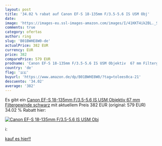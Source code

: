 ```yaml
---
layout: post
title: '34.02 % rabat auf Canon EF-S 18-135mm F/3.5-5.6 IS USM Obj'
date: 
image: 'https://images-eu.ssl-images-amazon.com/images/I/41KKT4ik2BL._SL200_.jpg'
comments: true
category: ofertas
author: ring
slug: 'B01BWHE8W0-de'
actualPrice: 382 EUR
currency: EUR
price: 382
comparePrice: 579 EUR
prodname: 'Canon EF-S 18-135mm F/3.5-5.6 IS USM Objektiv  67 mm Filtergewinde  schwarz'
country: 'de'
flag: '🇩🇪'
buyurl: 'https://www.amazon.de/dp/B01BWHE8W0/?tag=tolees0ca-21'
descuento: '34.02'
average: '382'
---
```


Es gibt ein [Canon EF-S 18-135mm F/3.5-5.6 IS USM Objektiv  67 mm Filtergewinde  schwarz](https://www.amazon.de/dp/B01BWHE8W0/?tag=tolees0ca-21) mit aktuellem Preis 382 EUR (original: 579 EUR) 34.02 % Rabatt hier:

[![Canon EF-S 18-135mm F/3.5-5.6 IS USM Obj](https://images-eu.ssl-images-amazon.com/images/I/41KKT4ik2BL._SL200_.jpg)](https://www.amazon.de/dp/B01BWHE8W0/?tag=tolees0ca-21)

ℹ️:


[kauf es hier!!](https://www.amazon.de/dp/B01BWHE8W0/?tag=tolees0ca-21)
